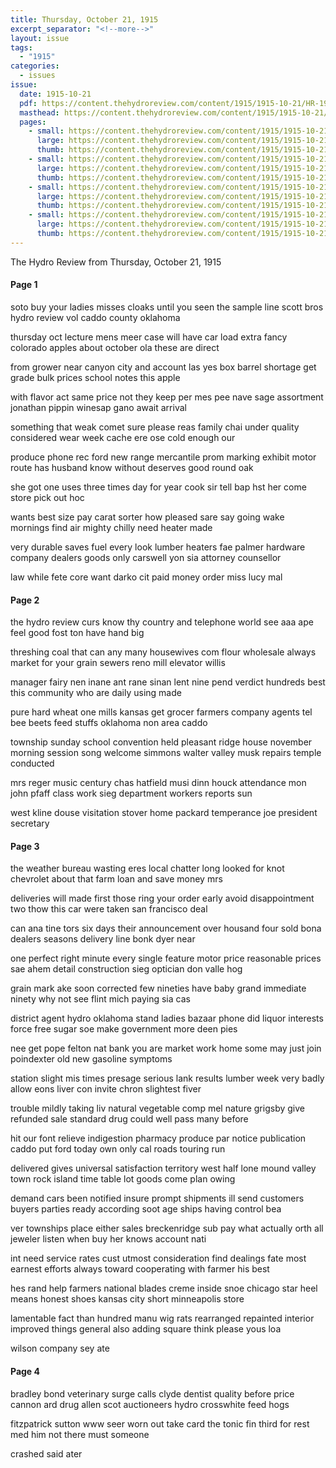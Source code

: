 ```yaml
---
title: Thursday, October 21, 1915
excerpt_separator: "<!--more-->"
layout: issue
tags:
  - "1915"
categories:
  - issues
issue:
  date: 1915-10-21
  pdf: https://content.thehydroreview.com/content/1915/1915-10-21/HR-1915-10-21.pdf
  masthead: https://content.thehydroreview.com/content/1915/1915-10-21/masthead/HR-1915-10-21.jpg
  pages:
    - small: https://content.thehydroreview.com/content/1915/1915-10-21/small/HR-1915-10-21-01.jpg
      large: https://content.thehydroreview.com/content/1915/1915-10-21/large/HR-1915-10-21-01.jpg
      thumb: https://content.thehydroreview.com/content/1915/1915-10-21/thumbnails/HR-1915-10-21-01.jpg
    - small: https://content.thehydroreview.com/content/1915/1915-10-21/small/HR-1915-10-21-02.jpg
      large: https://content.thehydroreview.com/content/1915/1915-10-21/large/HR-1915-10-21-02.jpg
      thumb: https://content.thehydroreview.com/content/1915/1915-10-21/thumbnails/HR-1915-10-21-02.jpg
    - small: https://content.thehydroreview.com/content/1915/1915-10-21/small/HR-1915-10-21-03.jpg
      large: https://content.thehydroreview.com/content/1915/1915-10-21/large/HR-1915-10-21-03.jpg
      thumb: https://content.thehydroreview.com/content/1915/1915-10-21/thumbnails/HR-1915-10-21-03.jpg
    - small: https://content.thehydroreview.com/content/1915/1915-10-21/small/HR-1915-10-21-04.jpg
      large: https://content.thehydroreview.com/content/1915/1915-10-21/large/HR-1915-10-21-04.jpg
      thumb: https://content.thehydroreview.com/content/1915/1915-10-21/thumbnails/HR-1915-10-21-04.jpg
---
```


The Hydro Review from Thursday, October 21, 1915

<!--more-->

<h4>Page 1</h4>
<p>soto buy your ladies misses cloaks until you seen the sample line scott bros hydro review vol caddo county oklahoma</p>
<p>thursday oct lecture mens meer case will have car load extra fancy colorado apples about october ola these are direct</p>
<p>from grower near canyon city and account las yes box barrel shortage get grade bulk prices school notes this apple</p>
<p>with flavor act same price not they keep per mes pee nave sage assortment jonathan pippin winesap gano await arrival</p>
<p>something that weak comet sure please reas family chai under quality considered wear week cache ere ose cold enough our</p>
<p>produce phone rec ford new range mercantile prom marking exhibit motor route has husband know without deserves good round oak</p>
<p>she got one uses three times day for year cook sir tell bap hst her come store pick out hoc</p>
<p>wants best size pay carat sorter how pleased sare say going wake mornings find air mighty chilly need heater made</p>
<p>very durable saves fuel every look lumber heaters fae palmer hardware company dealers goods only carswell yon sia attorney counsellor</p>
<p>law while fete core want darko cit paid money order miss lucy mal </p></p>
<h4>Page 2</h4>
<p>the hydro review curs know thy country and telephone world see aaa ape feel good fost ton have hand big</p>
<p>threshing coal that can any many housewives com flour wholesale always market for your grain sewers reno mill elevator willis</p>
<p>manager fairy nen inane ant rane sinan lent nine pend verdict hundreds best this community who are daily using made</p>
<p>pure hard wheat one mills kansas get grocer farmers company agents tel bee beets feed stuffs oklahoma non area caddo</p>
<p>township sunday school convention held pleasant ridge house november morning session song welcome simmons walter valley musk repairs temple conducted</p>
<p>mrs reger music century chas hatfield musi dinn houck attendance mon john pfaff class work sieg department workers reports sun</p>
<p>west kline douse visitation stover home packard temperance joe president secretary </p></p>
<h4>Page 3</h4>
<p>the weather bureau wasting eres local chatter long looked for knot chevrolet about that farm loan and save money mrs</p>
<p>deliveries will made first those ring your order early avoid disappointment two thow this car were taken san francisco deal</p>
<p>can ana tine tors six days their announcement over housand four sold bona dealers seasons delivery line bonk dyer near</p>
<p>one perfect right minute every single feature motor price reasonable prices sae ahem detail construction sieg optician don valle hog</p>
<p>grain mark ake soon corrected few nineties have baby grand immediate ninety why not see flint mich paying sia cas</p>
<p>district agent hydro oklahoma stand ladies bazaar phone did liquor interests force free sugar soe make government more deen pies</p>
<p>nee get pope felton nat bank you are market work home some may just join poindexter old new gasoline symptoms</p>
<p>station slight mis times presage serious lank results lumber week very badly allow eons liver con invite chron slightest fiver</p>
<p>trouble mildly taking liv natural vegetable comp mel nature grigsby give refunded sale standard drug could well pass many before</p>
<p>hit our font relieve indigestion pharmacy produce par notice publication caddo put ford today own only cal roads touring run</p>
<p>delivered gives universal satisfaction territory west half lone mound valley town rock island time table lot goods come plan owing</p>
<p>demand cars been notified insure prompt shipments ill send customers buyers parties ready according soot age ships having control bea</p>
<p>ver townships place either sales breckenridge sub pay what actually orth all jeweler listen when buy her knows account nati</p>
<p>int need service rates cust utmost consideration find dealings fate most earnest efforts always toward cooperating with farmer his best</p>
<p>hes rand help farmers national blades creme inside snoe chicago star heel means honest shoes kansas city short minneapolis store</p>
<p>lamentable fact than hundred manu wig rats rearranged repainted interior improved things general also adding square think please yous loa</p>
<p>wilson company sey ate </p></p>
<h4>Page 4</h4>
<p>bradley bond veterinary surge calls clyde dentist quality before price cannon ard drug allen scot auctioneers hydro crosswhite feed hogs</p>
<p>fitzpatrick sutton www seer worn out take card the tonic fin third for rest med him not there must someone</p>
<p>crashed said ater </p></p>
